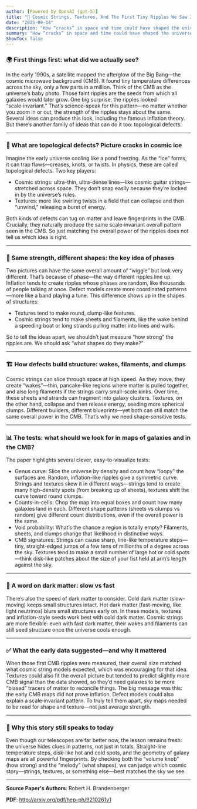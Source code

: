 ```yaml
---
author: [Powered by OpenAI (gpt-5)]
title: "🧶 Cosmic Strings, Textures, And The First Tiny Ripples We Saw In The Big Bang’s Light"
date: "2025-09-14"
description: "How “cracks” in space and time could have shaped the universe—and what clues we should look for in the sky"
summary: "How “cracks” in space and time could have shaped the universe—and what clues we should look for in the sky"
ShowToc: false
---
```


### 🌍 First things first: what did we actually see?

In the early 1990s, a satellite mapped the afterglow of the Big Bang—the cosmic microwave background (CMB). It found tiny temperature differences across the sky, only a few parts in a million. Think of the CMB as the universe’s baby photo. Those faint ripples are the seeds from which all galaxies would later grow. One big surprise: the ripples looked “scale‑invariant.” That’s science-speak for this pattern—no matter whether you zoom in or out, the strength of the ripples stays about the same. Several ideas can produce this look, including the famous inflation theory. But there’s another family of ideas that can do it too: topological defects.

---

### 🧵 What are topological defects? Picture cracks in cosmic ice

Imagine the early universe cooling like a pond freezing. As the “ice” forms, it can trap flaws—creases, knots, or twists. In physics, these are called topological defects. Two key players:

- Cosmic strings: ultra-thin, ultra-dense lines—like cosmic guitar strings—stretched across space. They don’t snap easily because they’re locked in by the universe’s rules.
- Textures: more like swirling twists in a field that can collapse and then “unwind,” releasing a burst of energy.

Both kinds of defects can tug on matter and leave fingerprints in the CMB. Crucially, they naturally produce the same scale‑invariant overall pattern seen in the CMB. So just matching the overall power of the ripples does not tell us which idea is right.

---

### 🧭 Same strength, different shapes: the key idea of phases

Two pictures can have the same overall amount of “wiggle” but look very different. That’s because of phase—the way different ripples line up. Inflation tends to create ripples whose phases are random, like thousands of people talking at once. Defect models create more coordinated patterns—more like a band playing a tune. This difference shows up in the shapes of structures:

- Textures tend to make round, clump-like features.
- Cosmic strings tend to make sheets and filaments, like the wake behind a speeding boat or long strands pulling matter into lines and walls.

So to tell the ideas apart, we shouldn’t just measure “how strong” the ripples are. We should ask “what shapes do they make?”

---

### 🏗️ How defects build structure: wakes, filaments, and clumps

Cosmic strings can slice through space at high speed. As they move, they create “wakes”—thin, pancake-like regions where matter is pulled together, and also long filaments if the strings carry small-scale kinks. Over time, these sheets and strands can fragment into galaxy clusters. Textures, on the other hand, collapse and then release energy, seeding more spherical clumps. Different builders, different blueprints—yet both can still match the same overall power in the CMB. That’s why we need shape‑sensitive tests.

---

### 📊 The tests: what should we look for in maps of galaxies and in the CMB?

The paper highlights several clever, easy-to-visualize tests:

- Genus curve: Slice the universe by density and count how “loopy” the surfaces are. Random, inflation-like ripples give a symmetric curve. Strings and textures skew it in different ways—strings tend to create many high-density spots (from breaking up of sheets), textures shift the curve toward round clumps.
- Counts-in-cells: Chop the map into equal boxes and count how many galaxies land in each. Different shape patterns (sheets vs clumps vs random) give different count distributions, even if the overall power is the same.
- Void probability: What’s the chance a region is totally empty? Filaments, sheets, and clumps change that likelihood in distinctive ways.
- CMB signatures: Strings can cause sharp, line-like temperature steps—tiny, straight-edged jumps of a few tens of millionths of a degree across the sky. Textures tend to make a small number of large hot or cold spots—think disk-like patches about the size of your fist held at arm’s length against the sky.

---

### 🧊 A word on dark matter: slow vs fast

There’s also the speed of dark matter to consider. Cold dark matter (slow-moving) keeps small structures intact. Hot dark matter (fast-moving, like light neutrinos) blurs small structures early on. In these models, textures and inflation-style seeds work best with cold dark matter. Cosmic strings are more flexible: even with fast dark matter, their wakes and filaments can still seed structure once the universe cools enough.

---

### ✅ What the early data suggested—and why it mattered

When those first CMB ripples were measured, their overall size matched what cosmic string models expected, which was encouraging for that idea. Textures could also fit the overall picture but tended to predict slightly more CMB signal than the data showed, so they’d need galaxies to be more “biased” tracers of matter to reconcile things. The big message was this: the early CMB maps did not prove inflation. Defect models could also explain a scale‑invariant pattern. To truly tell them apart, sky maps needed to be read for shape and texture—not just average strength.

---

### 🔭 Why this story still speaks to today

Even though our telescopes are far better now, the lesson remains fresh: the universe hides clues in patterns, not just in totals. Straight-line temperature steps, disk-like hot and cold spots, and the geometry of galaxy maps are all powerful fingerprints. By checking both the “volume knob” (how strong) and the “melody” (what shapes), we can judge which cosmic story—strings, textures, or something else—best matches the sky we see.

---

**Source Paper's Authors**: Robert H. Brandenberger

**PDF**: http://arxiv.org/pdf/hep-ph/9210261v1